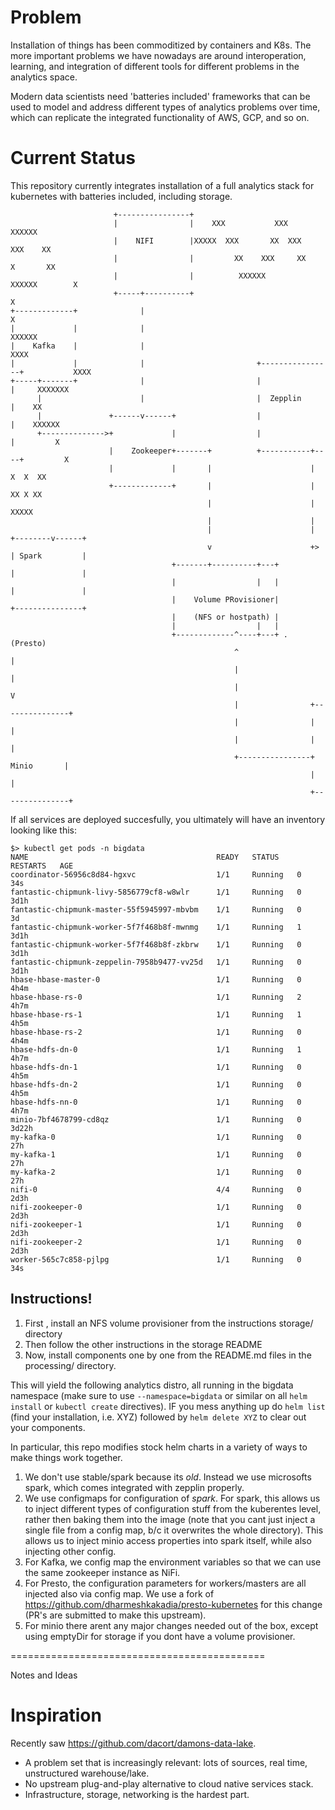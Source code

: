 # Problem

Installation of things has been commoditized by containers and K8s.  The more important
problems we have nowadays are around interoperation, learning, and integration of different
tools for different problems in the analytics space.

Modern data scientists need 'batteries included' frameworks that can be used to model and
address different types of analytics problems over time, which can replicate the integrated
functionality of AWS, GCP, and so on.

# Current Status

This repository currently integrates installation of a full analytics stack for kubernetes
with batteries included, including storage.

```
                       +----------------+
                       |                |    XXX           XXX          XXXXXX
                       |    NIFI        |XXXXX  XXX       XX  XXX     XXX    XX
                       |                |         XX    XXX     XX    X       XX
                       |                |          XXXXXX        XXXXXX        X
                       +-----+----------+                                     X
+-------------+              |                                                X
|             |              |                                                XXXXXX
|    Kafka    |              |                                                      XXXX
|             |              |                         +----------------+           XXXX
+-----+-------+              |                         |                |     XXXXXXX
      |                      |                         |  Zepplin       |    XX
      |               +------v------+                  |                |    XXXXXX
      +-------------->+             |                  |                |         X
                      |    Zookeeper+-------+          +-----------+----+         X
                      |             |       |                      |           X  X  XX
                      +-------------+       |                      |           XX X XX
                                            |                      |            XXXXX
                                            |                      |
                                            |                      |  +--------v------+
                                            v                      +> | Spark         |
                                    +-------+----------+---+          |               |
                                    |                  |   |          |               |
                                    |    Volume PRovisioner|          +---------------+
                                    |    (NFS or hostpath) |
                                    |                  |   |
                                    +-------------^----+---+ .            (Presto)
                                                  ^                          |
                                                  |                          |
                                                  |                          V
                                                  |                +---------------+
                                                  |                |               |
                                                  |                |               |
                                                  +----------------+   Minio       |
                                                                   |               |
                                                                   +---------------+
```

If all services are deployed succesfully, you ultimately will have an inventory looking like this:


```
$> kubectl get pods -n bigdata
NAME                                          READY   STATUS    RESTARTS   AGE
coordinator-56956c8d84-hgxvc                  1/1     Running   0          34s
fantastic-chipmunk-livy-5856779cf8-w8wlr      1/1     Running   0          3d1h
fantastic-chipmunk-master-55f5945997-mbvbm    1/1     Running   0          3d
fantastic-chipmunk-worker-5f7f468b8f-mwnmg    1/1     Running   1          3d1h
fantastic-chipmunk-worker-5f7f468b8f-zkbrw    1/1     Running   0          3d1h
fantastic-chipmunk-zeppelin-7958b9477-vv25d   1/1     Running   0          3d1h
hbase-hbase-master-0                          1/1     Running   0          4h4m
hbase-hbase-rs-0                              1/1     Running   2          4h7m
hbase-hbase-rs-1                              1/1     Running   1          4h5m
hbase-hbase-rs-2                              1/1     Running   0          4h4m
hbase-hdfs-dn-0                               1/1     Running   1          4h7m
hbase-hdfs-dn-1                               1/1     Running   0          4h5m
hbase-hdfs-dn-2                               1/1     Running   0          4h5m
hbase-hdfs-nn-0                               1/1     Running   0          4h7m
minio-7bf4678799-cd8qz                        1/1     Running   0          3d22h
my-kafka-0                                    1/1     Running   0          27h
my-kafka-1                                    1/1     Running   0          27h
my-kafka-2                                    1/1     Running   0          27h
nifi-0                                        4/4     Running   0          2d3h
nifi-zookeeper-0                              1/1     Running   0          2d3h
nifi-zookeeper-1                              1/1     Running   0          2d3h
nifi-zookeeper-2                              1/1     Running   0          2d3h
worker-565c7c858-pjlpg                        1/1     Running   0          34s
```

## Instructions!

1. First , install an NFS volume provisioner from the instructions storage/ directory
2. Then follow the other instructions in the storage README
3. Now, install components one by one from the README.md files in the processing/ directory.

This will yield the following analytics distro, all running in the bigdata namespace (make sure to use
`--namespace=bigdata` or similar on all `helm install` or `kubectl create` directives).  IF you mess anything up
do `helm list` (find your installation, i.e. XYZ) followed by `helm delete XYZ`  to clear out your components.

In particular, this repo modifies stock helm charts in a variety of ways to make things work together.

1. We don't use stable/spark because its *old*.  Instead we use microsofts spark, which comes integrated
with zepplin properly.
2. We use configmaps for configuration of *spark*.  For spark, this allows us to inject
different types of configuration stuff from the kuberentes level, rather then baking them into the image (note that 
you cant just inject a single file from a config map, b/c it overwrites the whole directory).  This allows us
to inject minio access properties into spark itself, while also injecting other config.
3. For Kafka, we config map the environment variables so that we can use the same zookeeper instance as 
NiFi.  
4. For Presto, the configuration parameters for workers/masters are all injected also via config map.  We use
a fork of https://github.com/dharmeshkakadia/presto-kubernetes for this change (PR's are submitted to make this upstream).
5. For minio there arent any major changes needed out of the box, except using emptyDir for storage if you dont have
a volume provisioner.

============================================ 

Notes and Ideas
 
# Inspiration 

Recently saw https://github.com/dacort/damons-data-lake.
- A problem set that is increasingly relevant: lots of sources, real time, unstructured warehouse/lake.
- No upstream plug-and-play alternative to cloud native services stack.
- Infrastructure, storage, networking is the hardest part.


